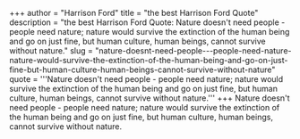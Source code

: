 +++
author = "Harrison Ford"
title = "the best Harrison Ford Quote"
description = "the best Harrison Ford Quote: Nature doesn't need people - people need nature; nature would survive the extinction of the human being and go on just fine, but human culture, human beings, cannot survive without nature."
slug = "nature-doesnt-need-people---people-need-nature-nature-would-survive-the-extinction-of-the-human-being-and-go-on-just-fine-but-human-culture-human-beings-cannot-survive-without-nature"
quote = '''Nature doesn't need people - people need nature; nature would survive the extinction of the human being and go on just fine, but human culture, human beings, cannot survive without nature.'''
+++
Nature doesn't need people - people need nature; nature would survive the extinction of the human being and go on just fine, but human culture, human beings, cannot survive without nature.
